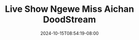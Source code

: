 --- 
title: "Live Show Ngewe Miss Aichan  DoodStream"
description: "nonton bokeh Live Show Ngewe Miss Aichan  DoodStream  tele full vidio terbaru"
date: 2024-10-15T08:54:19-08:00
file_code: "5ka16ri5fdjj"
draft: false
cover: "ivnfskmr3xnlqdgn.jpg"
tags: ["Live", "Show", "Ngewe", "Miss", "Aichan", "DoodStream", "bokep-indo", "bokep-viral", "bokep-ig"]
length: 3145
fld_id: "1482834"
foldername: "Aichan"
categories: ["Aichan"]
views: 0
---